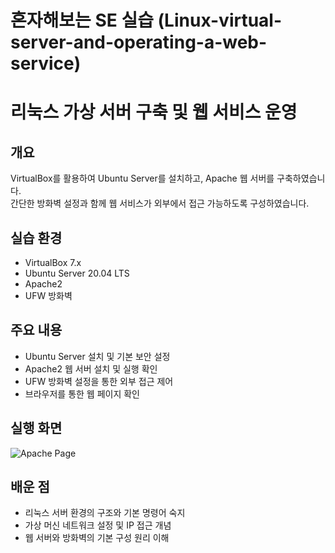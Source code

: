 # 혼자해보는 SE 실습 (Linux-virtual-server-and-operating-a-web-service)

# 리눅스 가상 서버 구축 및 웹 서비스 운영

## 개요
VirtualBox를 활용하여 Ubuntu Server를 설치하고, Apache 웹 서버를 구축하였습니다.  
간단한 방화벽 설정과 함께 웹 서비스가 외부에서 접근 가능하도록 구성하였습니다.

## 실습 환경
- VirtualBox 7.x
- Ubuntu Server 20.04 LTS
- Apache2
- UFW 방화벽

## 주요 내용
- Ubuntu Server 설치 및 기본 보안 설정
- Apache2 웹 서버 설치 및 실행 확인
- UFW 방화벽 설정을 통한 외부 접근 제어
- 브라우저를 통한 웹 페이지 확인

## 실행 화면
![Apache Page](screenshots/apache-default.png)

## 배운 점
- 리눅스 서버 환경의 구조와 기본 명령어 숙지
- 가상 머신 네트워크 설정 및 IP 접근 개념
- 웹 서버와 방화벽의 기본 구성 원리 이해
